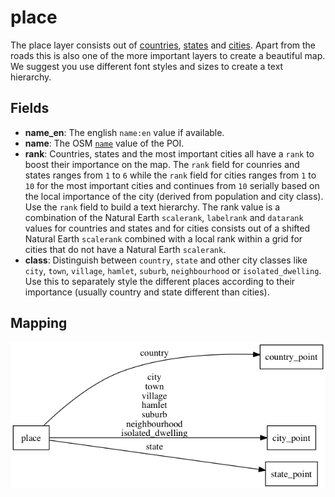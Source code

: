 # place

The place layer consists out of [countries](http://wiki.openstreetmap.org/wiki/Tag:place%3Dcountry),
[states](http://wiki.openstreetmap.org/wiki/Tag:place%3Dstate) and [cities](http://wiki.openstreetmap.org/wiki/Key:place).
Apart from the roads this is also one of the more important layers to create a beautiful map.
We suggest you use different font styles and sizes to create a text hierarchy.

## Fields

- **name_en**: The english `name:en` value if available.
- **name**: The OSM [`name`](http://wiki.openstreetmap.org/wiki/Key:name) value of the POI.
- **rank**: Countries, states and the most important cities all have a `rank` to boost their importance on the map.
The `rank` field for counries and states ranges from `1` to `6` while the `rank` field for
cities ranges from `1` to `10` for the most important cities and continues from `10` serially based
on the local importance of the city (derived from population and city class).
Use the `rank` field to build a text hierarchy.
The rank value is a combination of the Natural Earth `scalerank`, `labelrank` and `datarank` values for countries
and states and for cities consists out of a shifted Natural Earth `scalerank` combined with a local rank
within a grid for cities that do not have a Natural Earth `scalerank`.
- **class**: Distinguish between `country`, `state` and other city classes like
`city`, `town`, `village`, `hamlet`, `suburb`, `neighbourhood` or `isolated_dwelling`.
Use this to separately style the different places according to their importance (usually country and state different
than cities).

## Mapping

![](mapping.png)



